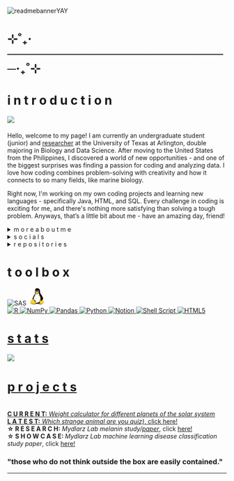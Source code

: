 ![readmebannerYAY](https://github.com/user-attachments/assets/5c020ec1-1642-4d68-b255-c511a2a3d205)
# ⊹˚₊‧──────────────────────────‧₊˚⊹
# i n t r o d u c t i o n
[![](https://visitcount.itsvg.in/api?id=mariahncornelio&icon=3&color=12)](https://visitcount.itsvg.in) <br><br>
Hello, welcome to my page! I am currently an undergraduate student (junior) and <a href="http://www.themydlarzlab.com/">researcher</a> at the University of Texas at Arlington, double majoring in Biology and Data Science. After moving to the United States from the Philippines, I discovered a world of new opportunities - and one of the biggest surprises was finding a passion for coding and analyzing data. I love how coding combines problem-solving with creativity and how it connects to so many fields, like marine biology.

Right now, I'm working on my own coding projects and learning new languages - specifically Java, HTML, and SQL. Every challenge in coding is exciting for me, and there's nothing more satisfying than solving a tough problem. Anyways, that’s a little bit about me - have an amazing day, friend!

<details>
  <summary>m o r e   a b o u t   m e</summary>
  <br>
  <ul>
    <li>My first coding language that I learned was R</li>
    <li>I first started coding in 2022</li>
    <li>Whale sharks are my favorite animal ever</li>
    <li>I have lots of hobbies (running, swimming, writing, cooking/baking, reading, gaming, decorating, singing, guitar) but as of right now, I am focusing on writing</li>
    <li>Sciences are my favorite subject to learn. Right now, I am particularly interested in marine biology but I am open to exploring other fields as well</li>
    <li>Learning from my mistakes is important to me and coding is a great way to push and challenge myself</li>
  </ul>
</details>

<details>
  <summary>s o c i a l s</summary>
  <br>
  <ul>
    <li><a href="https://www.linkedin.com/in/mariahnoelle-cornelio/">LinkedIn</a></li>
    <li><a href="mailto:mariahnoellecornelio@gmail.com">E-mail</a></li>
  </ul>
</details>

<details>
  <summary>r e p o s i t o r i e s</summary>
  <p><b>Note:</b> All materials and work uploaded for the classes are shared with permission from the professors and PIs.</p>
  <ul>
    <li><a href="https://github.com/mariahncornelio/Personal-Projects">Personal Projects</a></li>
    <li><a href="https://github.com/mariahncornelio/Undergraduate-Projects">Undergraduate Projects</a></li>
    <li><a href="https://github.com/mariahncornelio/MachineLearningClass">Machine Learning Class - DATA 3461</a></li>
    <li><a href="https://github.com/mariahncornelio/Python2Class">Python 2 Class - DATA 3402</a></li>
    <li><a href="https://github.com/mariahncornelio/BioinformaticClass">Bioinformatics Class - BIOL 5340</a></li>
  </ul>
</details>


# t o o l b o x
![SAS](https://github.com/user-attachments/assets/c0972677-78ea-47bb-ad9c-9ade7aa7e481) <a href="https://www.gnu.org/software/bash/" target="_blank" rel="noreferrer"> <img src="https://raw.githubusercontent.com/devicons/devicon/master/icons/linux/linux-original.svg" alt="linux" width="40" height="40"/> </a> <a href="https://www.python.org" target="_blank" rel="noreferrer">
</br>
![R](https://img.shields.io/badge/r-%23276DC3.svg?style=for-the-badge&logo=r&logoColor=white) ![NumPy](https://img.shields.io/badge/numpy-%23013243.svg?style=for-the-badge&logo=numpy&logoColor=white) ![Pandas](https://img.shields.io/badge/pandas-%23150458.svg?style=for-the-badge&logo=pandas&logoColor=white) ![Python](https://img.shields.io/badge/python-3670A0?style=for-the-badge&logo=python&logoColor=ffdd54) ![Notion](https://camo.githubusercontent.com/dffc113c48aaf3d4ff62db008910c0af280ad6d834c2e990246873eab4796c6e/68747470733a2f2f696d672e736869656c64732e696f2f62616467652f4e6f74696f6e2d2532333030303030302e7376673f7374796c653d666f722d7468652d6261646765266c6f676f3d6e6f74696f6e266c6f676f436f6c6f723d7768697465) ![Shell Script](https://img.shields.io/badge/shell_script-%23121011.svg?style=for-the-badge&logo=gnu-bash&logoColor=white) ![HTML5](https://img.shields.io/badge/html5-%23E34F26.svg?style=for-the-badge&logo=html5&logoColor=white)


# s t a t s
![](https://github-readme-stats.vercel.app/api?username=mariahncornelio&theme=graywhite&hide_border=false&include_all_commits=true&count_private=true)<br/>

# p r o j e c t s 
<br>
<b> C U R R E N T:</b> <i> Weight calculator for different planets of the solar system </i>
<br>
<b> L A T E S T:</b> <i>Which strange animal are you quiz)</i>, click <a href="https://github.com/mariahncornelio/Personal-Projects/blob/main/Games/Which_Strange_Animal_Are_You_Quiz.ipynb">here!</a>
<br>
<b> ☆ R E S E A R C H:</b> <i>Mydlarz Lab melanin study/<a href="https://academic.oup.com/icb/advance-article/doi/10.1093/icb/icae115/7716722">paper</a></i>, click <a href="https://github.com/mariahncornelio/Undergraduate-Projects/tree/main/Mydlarz%20Lab%20Melanin%20Study">here!</a>

<br>
<b> ☆ S H O W C A S E: </b> <i>Mydlarz Lab machine learning disease classification study paper</i>, click <a href="https://www.researchgate.net/publication/384161040_Machine_Learning_Approaches_for_Classifying_and_Characterizing_Coral_Diseases">here!</a> 
<br>

### "those who do not think outside the box are easily contained."
---
<!-- Proudly created with GPRM ( https://gprm.itsvg.in ) -->
<!-- Banner made on Canva :) -->
